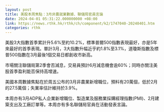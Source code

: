 ```yaml
---
layout: post
title: 美股本周焦點：3月非農就業數據、聯儲局官員言論
date: 2024-04-01 05:31:22.000000000 +08:00
link: https://news.rthk.hk/rthk/ch/component/k2/1747040-20240401.htm
categories: rthk
---
```


美股3大指數首季累計升5.6%至約10.2%，標準普爾500指數表現最好，亦是5年來最好的首季表現。單計3月，3大指數升幅近乎約1.8%至3.1%，道瓊斯指數及標普500指數在3月最後1個交易日都創收市新高。

市場關注聯儲局第2季會否減息，交易員預計6月減息機會逾60%；同時亦關注美股首季盈利能否保持高增速。

美國本周數據焦點在於周五公布的3月非農業新增職位，預料有20萬個，低於2月的27.5萬個；失業率估計維持於3.9%。

本周亦有3月ADP私人企業新增職位、製造業及服務業採購經理指數(PMI)、2月建築支出及工廠訂單等。本周亦有多名聯儲局官員在活動發表言論。
